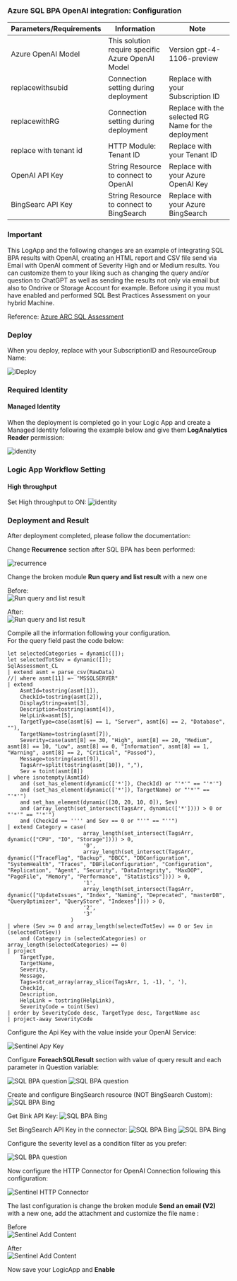 <h3>Azure SQL BPA OpenAI integration: Configuration</h3>
 
| **Parameters/Requirements** | **Information** | **Note** |
| ------------- | ------------- | ------------- |
| Azure OpenAI Model | This solution require specific Azure OpenAI Model | Version gpt-4-1106-preview  |
| replacewithsubid | Connection setting during deployment | Replace with your Subscription ID |
| replacewithRG | Connection setting during deployment | Replace with the selected RG Name for the deployment |
| replace with tenant id | HTTP Module: Tenant ID | Replace with your Tenant ID |
| OpenAI API Key | String Resource to connect to OpenAI | Replace with your Azure OpenAI Key |
| BingSearc API Key | String Resource to connect to BingSearch | Replace with your Azure BingSearch |


<h3> Important </h3>
 This LogApp and the following changes are an example of integrating SQL BPA results with OpenAI, creating an HTML report and CSV file send via Email with OpenAI comment of Severity High and or Medium results. 
 You can customize them to your liking such as changing the query and/or question to  ChatGPT as well as sending the results not only via email but also to Ondrive or Storage Account for example.
 Before using it you must have enabled and performed SQL Best Practices Assessment on your hybrid Machine.

 Reference:
 [Azure ARC SQL Assessment](https://learn.microsoft.com/en-us/sql/sql-server/azure-arc/assess?view=sql-server-ver16&tabs=portal)

<h3>Deploy</h3>

When you deploy, replace with your SubscriptionID and ResourceGroup Name:

![iDeploy](./images/deploy.jpg)


<h3>Required Identity</h3>
<h4>Managed Identity</h4>

When the deployment is completed go in your Logic App and create a Managed Identity following the example below and give them __LogAnalytics Reader__ permission:

![identity](./images/identity.jpg)

<h3>Logic App Workflow Setting</h3>
<h4>High throughput </h4>

Set High throughput to ON:
![identity](./images/HighThroughput.jpg)

<h3> Deployment and Result </h3>
 
After deployment completed, please follow the documentation:


Change __Recurrence__ section after SQL BPA has been performed:

![recurrence](./images/recurrence.jpg)

Change the broken module __Run query and list result__ with a new one
 
Before: <br>
![Run query and list result](./images/run-query-list-result1.jpg)

After: <br>
![Run query and list result](./images/run-query-list-result2.jpg)

Compile all the information following your configuration.<br>
For the query field past the code below:

```query
let selectedCategories = dynamic([]);
let selectedTotSev = dynamic([]);
SqlAssessment_CL
| extend asmt = parse_csv(RawData)
//| where asmt[11] =~ "MSSQLSERVER" 
| extend
    AsmtId=tostring(asmt[1]),
    CheckId=tostring(asmt[2]),
    DisplayString=asmt[3],
    Description=tostring(asmt[4]),
    HelpLink=asmt[5],
    TargetType=case(asmt[6] == 1, "Server", asmt[6] == 2, "Database", ""),
    TargetName=tostring(asmt[7]), 
    Severity=case(asmt[8] == 30, "High", asmt[8] == 20, "Medium", asmt[8] == 10, "Low", asmt[8] == 0, "Information", asmt[8] == 1, "Warning", asmt[8] == 2, "Critical", "Passed"),
    Message=tostring(asmt[9]),
    TagsArr=split(tostring(asmt[10]), ","),
    Sev = toint(asmt[8])
| where isnotempty(AsmtId)  
    and (set_has_element(dynamic(['*']), CheckId) or "'*'" == "'*'")
    and (set_has_element(dynamic(['*']), TargetName) or "'*'" == "'*'")
    and set_has_element(dynamic([30, 20, 10, 0]), Sev)
    and (array_length(set_intersect(TagsArr, dynamic(['*']))) > 0 or "'*'" == "'*'")
    and (CheckId == '''' and Sev == 0 or "''" == "''")
| extend Category = case(
                        array_length(set_intersect(TagsArr, dynamic(["CPU", "IO", "Storage"]))) > 0,
                        '0',
                        array_length(set_intersect(TagsArr, dynamic(["TraceFlag", "Backup", "DBCC", "DBConfiguration", "SystemHealth", "Traces", "DBFileConfiguration", "Configuration", "Replication", "Agent", "Security", "DataIntegrity", "MaxDOP", "PageFile", "Memory", "Performance", "Statistics"]))) > 0,
                        '1',
                        array_length(set_intersect(TagsArr, dynamic(["UpdateIssues", "Index", "Naming", "Deprecated", "masterDB", "QueryOptimizer", "QueryStore", "Indexes"]))) > 0,
                        '2',
                        '3'
                    )
| where (Sev >= 0 and array_length(selectedTotSev) == 0 or Sev in (selectedTotSev))
    and (Category in (selectedCategories) or array_length(selectedCategories) == 0)
| project
    TargetType,
    TargetName,
    Severity,
    Message,
    Tags=strcat_array(array_slice(TagsArr, 1, -1), ', '),
    CheckId,
    Description,
    HelpLink = tostring(HelpLink),
    SeverityCode = toint(Sev)
| order by SeverityCode desc, TargetType desc, TargetName asc
| project-away SeverityCode 
```

Configure the Api Key with the value inside your OpenAI Service:

![Sentinel Apy Key](./images/ApiKey.jpg)

Configure __ForeachSQLResult__ section with value of query result and each parameter in Question variable:

![SQL BPA question](./images/query-value.jpg)
![SQL BPA question](./images/value-question.jpg)

Create and configure BingSearch resource (NOT BingSearch Custom):
![SQL BPA Bing](./images/BingSearch_Creation.jpg)

Get Bink API Key:
![SQL BPA Bing](./images/BingKey.jpg)

Set BingSearch API Key in the connector:
![SQL BPA Bing](./images/BingSearch.jpg)
![SQL BPA Bing](./images/BingSearch_Conf.jpg)

Configure the severity level as a condition filter as you prefer:

![SQL BPA question](./images/severity.jpg)

Now configure the HTTP Connector for OpenAI Connection following this configuration:

![Sentinel HTTP Connector](./images/http-connector.jpg)

The last configuration is change the broken module __Send an email (V2)__ with a new one, add the attachment and customize the file name :

Before <br>
![Sentinel Add Content](./images/sendEmail-broken.jpg)

After <br>
![Sentinel Add Content](./images/send-email2.jpg)

Now save your LogicApp and __Enable__